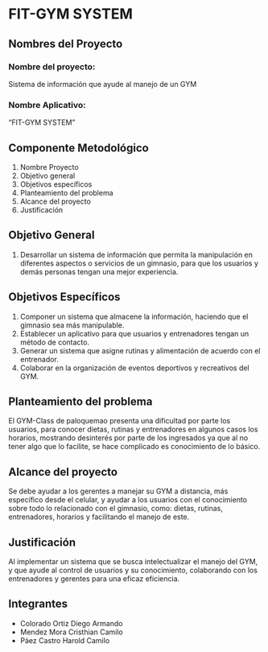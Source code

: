 # FIT-GYM SYSTEM
## Nombres del Proyecto
### Nombre del proyecto: 
Sistema de información que ayude al manejo de un GYM
### Nombre Aplicativo:
“FIT-GYM SYSTEM”
## Componente Metodológico 
1. Nombre Proyecto
2. Objetivo general
3. Objetivos específicos
4. Planteamiento del problema
5. Alcance del proyecto
6. Justificación
## Objetivo General
1. Desarrollar un sistema de información que permita la manipulación en diferentes aspectos o servicios de un gimnasio, para que los usuarios y demás personas tengan una mejor experiencia.
## Objetivos Específicos
1. Componer un sistema que almacene la información, haciendo que el gimnasio sea más manipulable.
2. Establecer un aplicativo para que usuarios y entrenadores tengan un método de contacto.
3. Generar un sistema que asigne rutinas y alimentación de acuerdo con el entrenador. 
4. Colaborar en la organización de eventos deportivos y recreativos del GYM. 
## Planteamiento del problema
El GYM-Class de paloquemao presenta una dificultad por parte los usuarios, para conocer dietas, rutinas y entrenadores en algunos casos los horarios, mostrando desinterés por parte de los ingresados ya que al no tener algo que lo facilite, se hace complicado es conocimiento de lo básico. 
## Alcance del proyecto
Se debe ayudar a los gerentes a manejar su GYM a distancia, más específico desde el celular, y ayudar a los usuarios con el conocimiento sobre todo lo relacionado con el gimnasio, como: dietas, rutinas, entrenadores, horarios y facilitando el manejo de este.
## Justificación
Al implementar un sistema que se busca intelectualizar el manejo del GYM, y que ayude al control de usuarios y su conocimiento, colaborando con los entrenadores y gerentes para una eficaz eficiencia.  
## Integrantes
- Colorado Ortiz Diego Armando
- Mendez Mora Cristhian  Camilo 
- Páez Castro Harold Camilo 

